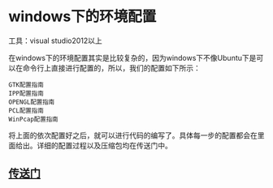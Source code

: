 
# windows下的环境配置

工具：visual studio2012以上

在windows下的环境配置其实是比较复杂的，因为windows下不像Ubuntu下是可以在命令行上直接进行配置的，所以，我们的配置如下所示：

    GTK配置指南 
    IPP配置指南
    OPENGL配置指南
    PCL配置指南
    WinPcap配置指南
  
将上面的依次配置好之后，就可以进行代码的编写了。具体每一步的配置都会在里面给出。详细的配置过程以及压缩包均在传送门中。

## [传送门](https://pan.baidu.com/s/1b3azfw )
